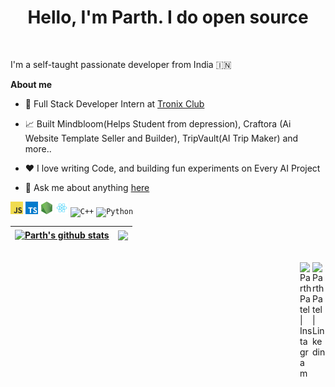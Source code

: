 <center><h1>Hello, I'm Parth. I do open source</h1></center>
<br />

I'm a self-taught passionate developer from India 🇮🇳

**About me**

- 💼 Full Stack Developer Intern at [Tronix Club](https://www.instagram.com/techtronixclub_official/)

- 📈 Built Mindbloom(Helps Student from depression), Craftora (Ai Website Template Seller and Builder), TripVault(AI Trip Maker) and more..

- ❤️ I love writing Code, and building fun experiments on Every AI Project

- 💬 Ask me about anything [here](https://github.com/parth-patel010/parth-patel010/issues)

<code><img height="20" alt="javascript" src="https://raw.githubusercontent.com/github/explore/80688e429a7d4ef2fca1e82350fe8e3517d3494d/topics/javascript/javascript.png"></code>
<code><img height="20" alt="typescript" src="https://raw.githubusercontent.com/github/explore/80688e429a7d4ef2fca1e82350fe8e3517d3494d/topics/typescript/typescript.png"></code>
<code><img height="20" alt="nodejs" src="https://raw.githubusercontent.com/github/explore/80688e429a7d4ef2fca1e82350fe8e3517d3494d/topics/nodejs/nodejs.png"></code> 
<code><img height="20" alt="react" src="https://raw.githubusercontent.com/github/explore/80688e429a7d4ef2fca1e82350fe8e3517d3494d/topics/react/react.png"></code>
<code><img height="20" alt="C++" src="https://brandslogos.com/wp-content/uploads/images/c-logo-black-and-white.png"></code>
<code><img height="20" alt="Python" src="https://freepngimg.com/download/android/72537-icons-python-programming-computer-social-tutorial.png"></code>   


| <a href="https://github.com/anuraghazra/github-readme-stats"><img align="center" src="https://github-readme-stats.vercel.app/api?username=parth-patel010&show_icons=true&include_all_commits=true&theme=buefy&hide_border=true" alt="Parth's github stats" /></a> | <a href="https://github.com/parth-patel010/github-readme-stats"><img align="center" src="https://github-readme-stats.vercel.app/api/top-langs/?username=parth-patel010&layout=compact&theme=buefy&hide_border=true" /></a> |
| ------------- | ------------- |


<br />

<a href="https://www.linkedin.com/in/parth-patel010/">
  <img align="right" alt="Parth Patel | Linkedin" width="21px" src="https://cdn.freebiesupply.com/logos/large/2x/linkedin-icon-logo-png-transparent.png" />
</a>
<a href="https://www.instagram.com/parthpatel_.__/">
  <img align="right" alt="Parth Patel | Instagram" width="20px" src="https://imagepng.org/wp-content/uploads/2017/08/instagram-icone-icon.png" />
</a>
